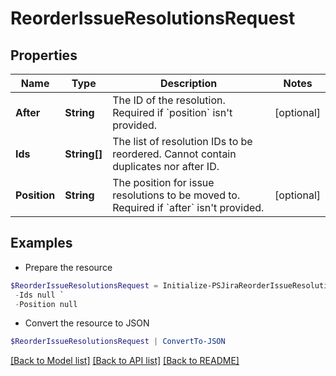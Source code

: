 # ReorderIssueResolutionsRequest
## Properties

Name | Type | Description | Notes
------------ | ------------- | ------------- | -------------
**After** | **String** | The ID of the resolution. Required if &#x60;position&#x60; isn&#39;t provided. | [optional] 
**Ids** | **String[]** | The list of resolution IDs to be reordered. Cannot contain duplicates nor after ID. | 
**Position** | **String** | The position for issue resolutions to be moved to. Required if &#x60;after&#x60; isn&#39;t provided. | [optional] 

## Examples

- Prepare the resource
```powershell
$ReorderIssueResolutionsRequest = Initialize-PSJiraReorderIssueResolutionsRequest  -After null `
 -Ids null `
 -Position null
```

- Convert the resource to JSON
```powershell
$ReorderIssueResolutionsRequest | ConvertTo-JSON
```

[[Back to Model list]](../README.md#documentation-for-models) [[Back to API list]](../README.md#documentation-for-api-endpoints) [[Back to README]](../README.md)

